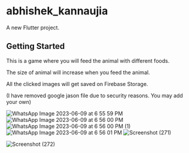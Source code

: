 # abhishek_kannaujia

A new Flutter project.

## Getting Started

This is a game where you will feed the animal with different foods.

The size of animal will increase when you feed the animal.

All the clicked images will get saved on Firebase Storage.

(I have removed google jason file due to security reasons. You may add your own)


![WhatsApp Image 2023-06-09 at 6 55 59 PM](https://github.com/Abhishek8187/Alemeno-Game/assets/72517135/61f9294f-b110-4416-94b6-d8e72a01f5ae)
![WhatsApp Image 2023-06-09 at 6 56 00 PM](https://github.com/Abhishek8187/Alemeno-Game/assets/72517135/c4d93d56-19a8-43bc-8900-39093407d25a)
![WhatsApp Image 2023-06-09 at 6 56 00 PM (1)](https://github.com/Abhishek8187/Alemeno-Game/assets/72517135/67888022-4cee-4721-aff8-572c776e0332)
![WhatsApp Image 2023-06-09 at 6 56 01 PM](https://github.com/Abhishek8187/Alemeno-Game/assets/72517135/55c74462-67c9-4e09-896a-86f10cd34b28)
![Screenshot (271)](https://github.com/Abhishek8187/Alemeno-Game/assets/72517135/e5a99384-bb0e-49a9-958c-01b82c29e24d)

![Screenshot (272)](https://github.com/Abhishek8187/Alemeno-Game/assets/72517135/4a815fef-6f28-4e0a-b255-1a4900f06f5d)

